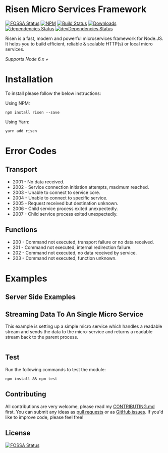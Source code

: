 # Risen Micro Services Framework

[![FOSSA Status](https://app.fossa.io/api/projects/git%2Bgithub.com%2Fdaviemakz%2Frisen.svg?type=shield)](https://app.fossa.io/projects/git%2Bgithub.com%2Fdaviemakz%2Frisen?ref=badge_shield)
[![NPM](https://nodei.co/npm/risen.png?compact=true)](https://www.npmjs.com/package/risen)
[![Build Status](https://travis-ci.org/daviemakz/risen.svg?branch=master)](https://travis-ci.org/daviemakz/risen)
[![Downloads](https://img.shields.io/github/downloads/daviemakz/risen/total.svg)](https://www.npmjs.com/package/risen)
[![dependencies Status](https://david-dm.org/daviemakz/risen/status.svg)](https://david-dm.org/daviemakz/risen)
[![devDependencies Status](https://david-dm.org/daviemakz/risen/dev-status.svg)](https://david-dm.org/daviemakz/risen?type=dev)

Risen is a fast, modern and powerful microservices framework for Node.JS. It helps you to build efficient, reliable & scalable HTTP(s) or local micro services.

_Supports Node 6.x +_

# Installation

To install please follow the below instructions:

Using NPM:

    npm install risen --save

Using Yarn:

    yarn add risen

# Error Codes

## Transport

- 2001 - No data received.
- 2002 - Service connection initiation attempts, maximum reached.
- 2003 - Unable to connect to service core.
- 2004 - Unable to connect to specific service.
- 2005 - Request received but destination unknown.
- 2006 - Child service process exited unexpectedly.
- 2007 - Child service process exited unexpectedly.

## Functions

- 200 - Command not executed, transport failure or no data received.
- 201 - Command not executed, internal redirection failure.
- 202 - Command not executed, no data received by service.
- 203 - Command not executed, function unknown.

# Examples

## Server Side Examples

## Streaming Data To An Single Micro Service

This example is setting up a simple micro service which handles a readable stream and sends the data to the micro-service and returns a readable stream back to the parent process.

```

```

## Test

Run the following commands to test the module:

`npm install && npm test`

## Contributing

All contributions are very welcome, please read my [CONTRIBUTING.md](https://github.com/daviemakz/risen/blob/master/CONTRIBUTING.md) first. You can submit any ideas as [pull requests](https://github.com/daviemakz/risen/pulls) or as [GitHub issues](https://github.com/daviemakz/risen/issues). If you'd like to improve code, please feel free!

## License

[![FOSSA Status](https://app.fossa.io/api/projects/git%2Bgithub.com%2Fdaviemakz%2Frisen.svg?type=large)](https://app.fossa.io/projects/git%2Bgithub.com%2Fdaviemakz%2Frisen?ref=badge_large)
